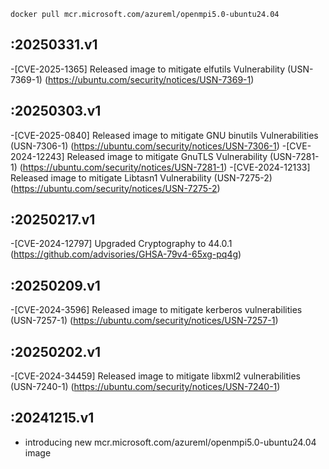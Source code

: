 `docker pull mcr.microsoft.com/azureml/openmpi5.0-ubuntu24.04`

:20250331.v1
----------
-[CVE-2025-1365] Released image to mitigate elfutils Vulnerability (USN-7369-1) (https://ubuntu.com/security/notices/USN-7369-1)

:20250303.v1
----------
-[CVE-2025-0840] Released image to mitigate GNU binutils Vulnerabilities (USN-7306-1) (https://ubuntu.com/security/notices/USN-7306-1)
-[CVE-2024-12243] Released image to mitigate GnuTLS Vulnerability (USN-7281-1) (https://ubuntu.com/security/notices/USN-7281-1)
-[CVE-2024-12133] Released image to mitigate Libtasn1 Vulnerability (USN-7275-2) (https://ubuntu.com/security/notices/USN-7275-2)

:20250217.v1
----------
-[CVE-2024-12797] Upgraded Cryptography to 44.0.1 (https://github.com/advisories/GHSA-79v4-65xg-pq4g)

:20250209.v1
-----------
-[CVE-2024-3596] Released image to mitigate kerberos vulnerabilities (USN-7257-1) (https://ubuntu.com/security/notices/USN-7257-1)

:20250202.v1
-----------
-[CVE-2024-34459] Released image to mitigate libxml2 vulnerabilities (USN-7240-1) (https://ubuntu.com/security/notices/USN-7240-1)
 
:20241215.v1
-----------
- introducing new mcr.microsoft.com/azureml/openmpi5.0-ubuntu24.04 image 
